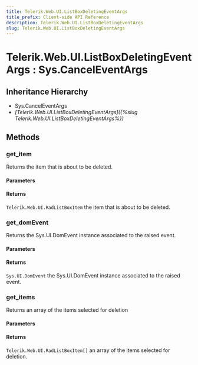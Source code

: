 ```yaml
---
title: Telerik.Web.UI.ListBoxDeletingEventArgs
title_prefix: Client-side API Reference
description: Telerik.Web.UI.ListBoxDeletingEventArgs
slug: Telerik.Web.UI.ListBoxDeletingEventArgs
---
```


# Telerik.Web.UI.ListBoxDeletingEventArgs : Sys.CancelEventArgs 

## Inheritance Hierarchy

* Sys.CancelEventArgs
* *[Telerik.Web.UI.ListBoxDeletingEventArgs]({%slug Telerik.Web.UI.ListBoxDeletingEventArgs%})*


## Methods

###  get_item

 Returns the item that is about to be deleted. 

#### Parameters

#### Returns

`Telerik.Web.UI.RadListBoxItem`  the item that is about to be deleted.

### get_domEvent

Returns the Sys.UI.DomEvent instance associated to the raised event.

#### Parameters

#### Returns

`Sys.UI.DomEvent` the Sys.UI.DomEvent instance associated to the raised event.

### get_items

Returns an array of the items selected for deletion 

#### Parameters

#### Returns

`Telerik.Web.UI.RadListBoxItem[]` an array of the items selected for deletion.



